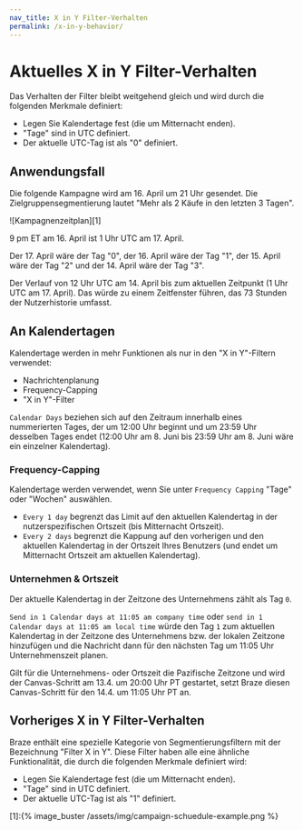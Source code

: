 ```yaml
---
nav_title: X in Y Filter-Verhalten
permalink: /x-in-y-behavior/
---
```


# Aktuelles X in Y Filter-Verhalten

Das Verhalten der Filter bleibt weitgehend gleich und wird durch die folgenden Merkmale definiert:

- Legen Sie Kalendertage fest (die um Mitternacht enden).
- "Tage" sind in UTC definiert.
- Der aktuelle UTC-Tag ist als "0" definiert.

## Anwendungsfall

Die folgende Kampagne wird am 16\. April um 21 Uhr gesendet. Die Zielgruppensegmentierung lautet "Mehr als 2 Käufe in den letzten 3 Tagen".

![Kampagnenzeitplan][1]

9 pm ET am 16\. April ist 1 Uhr UTC am 17\. April.

Der 17\. April wäre der Tag "0", der 16\. April wäre der Tag "1", der 15\. April wäre der Tag "2" und der 14\. April wäre der Tag "3".

Der Verlauf von 12 Uhr UTC am 14\. April bis zum aktuellen Zeitpunkt (1 Uhr UTC am 17\. April).
Das würde zu einem Zeitfenster führen, das 73 Stunden der Nutzerhistorie umfasst.

## An Kalendertagen

Kalendertage werden in mehr Funktionen als nur in den "X in Y"-Filtern verwendet:

- Nachrichtenplanung
- Frequency-Capping
- "X in Y"-Filter

`Calendar Days` beziehen sich auf den Zeitraum innerhalb eines nummerierten Tages, der um 12:00 Uhr beginnt und um 23:59 Uhr desselben Tages endet (12:00 Uhr am 8. Juni bis 23:59 Uhr am 8. Juni wäre ein einzelner Kalendertag).

### Frequency-Capping

Kalendertage werden verwendet, wenn Sie unter `Frequency Capping` "Tage" oder "Wochen" auswählen.

- `Every 1 day` begrenzt das Limit auf den aktuellen Kalendertag in der nutzerspezifischen Ortszeit (bis Mitternacht Ortszeit).
- `Every 2 days` begrenzt die Kappung auf den vorherigen und den aktuellen Kalendertag in der Ortszeit Ihres Benutzers (und endet um Mitternacht Ortszeit am aktuellen Kalendertag).

### Unternehmen & Ortszeit

Der aktuelle Kalendertag in der Zeitzone des Unternehmens zählt als Tag `0`.

`Send in 1 Calendar days at 11:05 am company time` oder `send in 1 Calendar days at 11:05 am local time` würde den Tag `1` zum aktuellen Kalendertag in der Zeitzone des Unternehmens bzw. der lokalen Zeitzone hinzufügen und die Nachricht dann für den nächsten Tag um 11:05 Uhr Unternehmenszeit planen.

Gilt für die Unternehmens- oder Ortszeit die Pazifische Zeitzone und wird der Canvas-Schritt am 13.4\. um 20:00 Uhr PT gestartet, setzt Braze diesen Canvas-Schritt für den 14.4\. um 11:05 Uhr PT an.

## Vorheriges X in Y Filter-Verhalten

Braze enthält eine spezielle Kategorie von Segmentierungsfiltern mit der Bezeichnung "Filter X in Y". Diese Filter haben alle eine ähnliche Funktionalität, die durch die folgenden Merkmale definiert wird:

- Legen Sie Kalendertage fest (die um Mitternacht enden).
- "Tage" sind in UTC definiert.
- Der aktuelle UTC-Tag ist als "1" definiert.



[1]:{% image_buster /assets/img/campaign-schuedule-example.png %}
